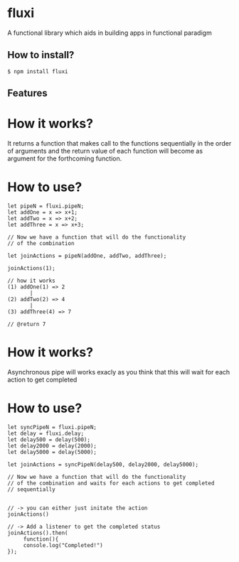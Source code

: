# fluxi

A functional library which aids in building apps in functional paradigm

## How to install?

```
$ npm install fluxi
```


## Features

 # How it works?
 
It returns a function that makes call to the functions sequentially in the order of arguments and the return value of each function will become as argument for the forthcoming function.


 # How to use?
 
 ```
 let pipeN = fluxi.pipeN;
 let addOne = x => x+1;
 let addTwo = x => x+2;
 let addThree = x => x+3;
 
 // Now we have a function that will do the functionality
 // of the combination
 
 let joinActions = pipeN(addOne, addTwo, addThree);
 
 joinActions(1);
 
 // how it works
 (1) addOne(1) => 2
        |
 (2) addTwo(2) => 4
        |
 (3) addThree(4) => 7
 
 // @return 7
 
```


 # How it works?
 
Asynchronous pipe will works exacly as you think
         that this will wait for each action to get completed
         
 # How to use?
 ```
 let syncPipeN = fluxi.pipeN;
 let delay = fluxi.delay;
 let delay500 = delay(500);
 let delay2000 = delay(2000);
 let delay5000 = delay(5000);
 
 let joinActions = syncPipeN(delay500, delay2000, delay5000);
 
 // Now we have a function that will do the functionality
 // of the combination and waits for each actions to get completed
 // sequentially
 
 
 // -> you can either just initate the action
 joinActions()  
 
 // -> Add a listener to get the completed status
 joinActions().then(  
      function(){
      console.log("Completed!")
 });
 ```
